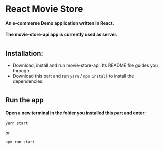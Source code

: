 # React Movie Store
#### An e-commerse Demo application written in React.

#### The movie-store-api app is currently used as server.
#
## Installation:
- Download, install and run movie-store-api. Its README file guides you through.
- Download this part and run `yarn` / `npm install` to install the dependencies.
#
## Run the app
#### Open a new terminal in the folder you installed this part and enter:

```sh
yarn start
```

or

```sh
npm run start
```
